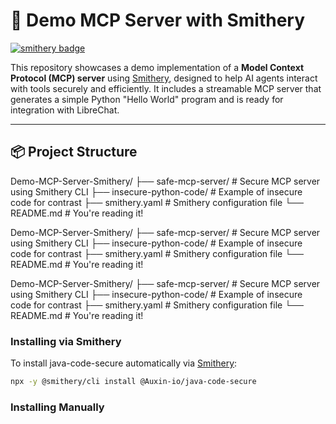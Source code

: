 # 🧠 Demo MCP Server with Smithery
[![smithery badge](https://smithery.ai/badge/@Auxin-io/java-code-secure)](https://smithery.ai/server/@Auxin-io/java-code-secure)

This repository showcases a demo implementation of a **Model Context Protocol (MCP) server** using [Smithery](https://smithery.ai), designed to help AI agents interact with tools securely and efficiently. It includes a streamable MCP server that generates a simple Python "Hello World" program and is ready for integration with LibreChat.

---

## 📦 Project Structure

Demo-MCP-Server-Smithery/ ├── safe-mcp-server/ # Secure MCP server using Smithery CLI ├── insecure-python-code/ # Example of insecure code for contrast ├── smithery.yaml # Smithery configuration file └── README.md # You're reading it!


Demo-MCP-Server-Smithery/ ├── safe-mcp-server/ # Secure MCP server using Smithery CLI ├── insecure-python-code/ # Example of insecure code for contrast ├── smithery.yaml # Smithery configuration file └── README.md # You're reading it!

Demo-MCP-Server-Smithery/ ├── safe-mcp-server/ # Secure MCP server using Smithery CLI ├── insecure-python-code/ # Example of insecure code for contrast ├── smithery.yaml # Smithery configuration file └── README.md # You're reading it!

### Installing via Smithery

To install java-code-secure automatically via [Smithery](https://smithery.ai/server/@Auxin-io/java-code-secure):

```bash
npx -y @smithery/cli install @Auxin-io/java-code-secure
```

### Installing Manually
